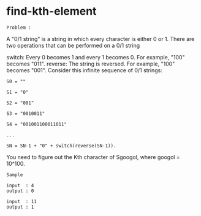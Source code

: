 # find-kth-element

```
Problem : 
```
A "0/1 string" is a string in which every character is either 0 or 1. There are two operations that can be performed on a 0/1 string

switch: Every 0 becomes 1 and every 1 becomes 0. For example, "100" becomes "011".
reverse: The string is reversed. For example, "100" becomes "001".
Consider this infinite sequence of 0/1 strings:

```
S0 = ""

S1 = "0"

S2 = "001"

S3 = "0010011"

S4 = "001001100011011"

...

SN = SN-1 + "0" + switch(reverse(SN-1)).
```

You need to figure out the Kth character of Sgoogol, where googol = 10^100.


```
Sample

input  : 4
output : 0

input  : 11
output : 1
```